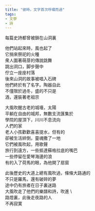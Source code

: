 ```yaml
---
title: "彼時，文字首次呼嘯而過"
tags: 
- 文學
- 詩
---
```

每篇史詩都曾被鎖在山洞裏

他們站起來時，風也起了 \
它捎來祭祀的火種 \
衆人圍著萌芽的傳說跳舞 \
跳出洞口，脚步聲中 \
佇立一座座村落 \
後來山洞的故事被唱入石碑 \
他們終於有了名字。陶器自此 \
不僅限於過冬，盛的不只是 \
酒，還裝著老祖宗 

大風吹醒古老的城墻，太陽 \
平躺在自由的城邦，無數支流匯集於 \
學院的屋頂下，川川不息流向 \
人們的家 \
老人小孩歡歡喜喜提水，但有的 \
卻被生活絆倒，靈魂撒了一地 \
它們被風吹起，用歌聲 \
旅行到遠方，一些抵達蘇格拉底的嘴巴 \
一些停留在愛琴海邊的浪 \
有的入了荷馬的眼，為他開了扇窗

此後歷史的大道上總有風吹過，條條大路通的 \
不只是羅馬，還有破碎的夢 \
途中仍有旅者在日子裏迷路 \
大風吹走了他們的樂譜和詩，吹進 \  
路燈裏，此後走夜路的人 \
不再寂寞